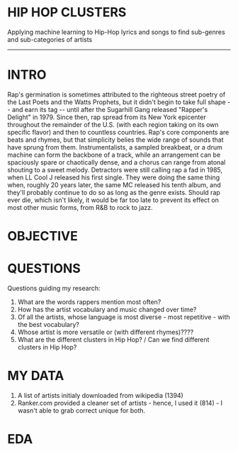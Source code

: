 # HIP HOP CLUSTERS
Applying machine learning to Hip-Hop lyrics and songs to find sub-genres and sub-categories of artists
________________________________________________________________________________________________________________

# INTRO
Rap's germination is sometimes attributed to the righteous street poetry of the Last Poets and the Watts Prophets, but it didn't begin to take full shape -- and earn its tag -- until after the Sugarhill Gang released "Rapper's Delight" in 1979. Since then, rap spread from its New York epicenter throughout the remainder of the U.S. (with each region taking on its own specific flavor) and then to countless countries. Rap's core components are beats and rhymes, but that simplicity belies the wide range of sounds that have sprung from them. Instrumentalists, a sampled breakbeat, or a drum machine can form the backbone of a track, while an arrangement can be spaciously spare or chaotically dense, and a chorus can range from atonal shouting to a sweet melody. Detractors were still calling rap a fad in 1985, when LL Cool J released his first single. They were doing the same thing when, roughly 20 years later, the same MC released his tenth album, and they'll probably continue to do so as long as the genre exists. Should rap ever die, which isn't likely, it would be far too late to prevent its effect on most other music forms, from R&B to rock to jazz.

# OBJECTIVE


# QUESTIONS
Questions guiding my research:

1. What are the words rappers mention most often?
2. How has the artist vocabulary and music changed over time?
3. Of all the artists, whose language is most diverse - most repetitive - with the best vocabulary?
4. Whose artist is more versatile or (with different rhymes)????
5. What are the different clusters in Hip Hop? / Can we find different clusters in Hip Hop?

# MY DATA
1. A list of artists initialy downloaded from wikipedia (1394)
2. Ranker.com provided a cleaner set of artists - hence, I used it (814) - I wasn't able to grab correct unique for both.

# EDA
